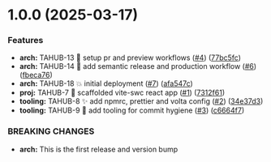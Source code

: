 # 1.0.0 (2025-03-17)

### Features

- **arch:** TAHUB-13 💚 setup pr and preview workflows ([#4](https://github.com/taskhub-team/taskhub-app/issues/4)) ([77bc5fc](https://github.com/taskhub-team/taskhub-app/commit/77bc5fc2cd0e30ac7647398026a0d7b779b98b48))
- **arch:** TAHUB-14 🚧 add semantic release and production workflow ([#6](https://github.com/taskhub-team/taskhub-app/issues/6)) ([fbeca76](https://github.com/taskhub-team/taskhub-app/commit/fbeca76ca2dc4d5e60aee5369f533bbf774b9ffd))
- **arch:** TAHUB-18 💥 initial deployment ([#7](https://github.com/taskhub-team/taskhub-app/issues/7)) ([afa547c](https://github.com/taskhub-team/taskhub-app/commit/afa547c8c76af88f4d88956d09ebc2b650843a6f))
- **proj:** TAHUB-7 :tada: scaffolded vite-swc react app ([#1](https://github.com/taskhub-team/taskhub-app/issues/1)) ([7312f61](https://github.com/taskhub-team/taskhub-app/commit/7312f6182aaa48916bac76b2655f6ab7fa372776))
- **tooling:** TAHUB-8 ✨ add npmrc, prettier and volta config ([#2](https://github.com/taskhub-team/taskhub-app/issues/2)) ([34e37d3](https://github.com/taskhub-team/taskhub-app/commit/34e37d30396705b18e3c3c1b866656ab21961d5d))
- **tooling:** TAHUB-9 🔧 add tooling for commit hygiene ([#3](https://github.com/taskhub-team/taskhub-app/issues/3)) ([c6664f7](https://github.com/taskhub-team/taskhub-app/commit/c6664f74d880f68c5b774afc1ffb0f8fabcd446b))

### BREAKING CHANGES

- **arch:** This is the first release and version bump
